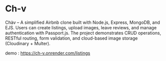 # Ch-v
Chàv – A simplified Airbnb clone built with Node.js, Express, MongoDB, and EJS. Users can create listings, upload images, leave reviews, and manage authentication with Passport.js. The project demonstrates CRUD operations, RESTful routing, form validation, and cloud-based image storage (Cloudinary + Multer).

demo : https://ch-v.onrender.com/listings
